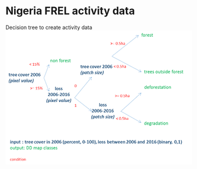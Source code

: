 # Nigeria FREL activity data

Decision tree to create activity data
![Alt text](/figures/nigeria_ad_decision_tree.png?raw=true "Optional Title")
